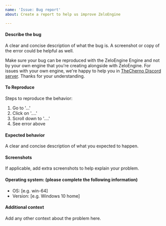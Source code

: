 ```yaml
---
name: 'Issue: Bug report'
about: Create a report to help us improve ZeloEngine

---
```


#### Describe the bug
A clear and concise description of what the bug is.
A screenshot or copy of the error could be helpful as well.

Make sure your bug can be reproduced with the ZeloEngine Engine and not by your own engine that you're creating alongside with ZeloEngine. For issues with your own engine, we're happy to help you in [TheCherno Discord server](https://thecherno.com/discord). Thanks for your understanding.

#### To Reproduce
Steps to reproduce the behavior:
1. Go to '...'
2. Click on '....'
3. Scroll down to '....'
4. See error above

#### Expected behavior
A clear and concise description of what you expected to happen.

#### Screenshots
If applicable, add extra screenshots to help explain your problem.

#### Operating system: (please complete the following information)
- OS: [e.g. win-64]
- Version: [e.g. Windows 10 home]

#### Additional context
Add any other context about the problem here.
